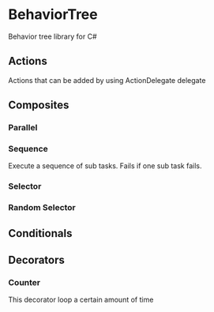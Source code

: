 # BehaviorTree

Behavior tree library for C#

## Actions
Actions that can be added by using ActionDelegate delegate

## Composites

### Parallel

### Sequence
Execute a sequence of sub tasks. Fails if one sub task fails.

### Selector

### Random Selector

## Conditionals

## Decorators
### Counter
This decorator loop a certain amount of time
